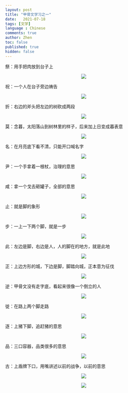 ```yaml
---
layout: post
title: "甲骨文学习之一"
date:   2021-07-18
tags: [文学]
language : Chinese
comments: true
author: Zhen
toc: false
published: true
hidden: false
---
```

祭：用手把肉放到台子上
<p align="center"> <img src="{{ site.imageurl }}/甲骨文学习1.png"> </p> 
祝：一个人在台子旁边祷告
<p align="center"> <img src="{{ site.imageurl }}/甲骨文学习2.png"> </p> 
折：右边的斧头把左边的树砍成两段
<p align="center"> <img src="{{ site.imageurl }}/甲骨文学习3.png"> </p> 
莫：念暮，太阳落山到树林里的样子，后来加上日变成暮表意
<p align="center"> <img src="{{ site.imageurl }}/甲骨文学习4.png"> </p> 
名：在月亮底下看不清，只能开口喊名字
<p align="center"> <img src="{{ site.imageurl }}/甲骨文学习5.png"> </p> 
尹：一个手拿着一根杖，治理的意思
<p align="center"> <img src="{{ site.imageurl }}/甲骨文学习6.png"> </p> 
咸：拿一个戈去砸罐子，全部的意思
<p align="center"> <img src="{{ site.imageurl }}/甲骨文学习7.png"> </p> 
止：就是脚的象形
<p align="center"> <img src="{{ site.imageurl }}/甲骨文学习8.png"> </p> 
步：一上一下两个脚，就是一步
<p align="center"> <img src="{{ site.imageurl }}/甲骨文学习9.png"> </p> 
此：左边是脚，右边是人，人的脚在的地方，就是此地
<p align="center"> <img src="{{ site.imageurl }}/甲骨文学习10.png"> </p> 
正：上边方形的城，下边是脚，脚踏向城，正本意为征伐
<p align="center"> <img src="{{ site.imageurl }}/甲骨文学习11.png"> </p> 
逆：甲骨文没有走字底，看起来很像一个倒立的人
<p align="center"> <img src="{{ site.imageurl }}/甲骨文学习12.png"> </p> 
徙：在路上两个脚走路
<p align="center"> <img src="{{ site.imageurl }}/甲骨文学习13.png"> </p> 
逐：上猪下脚，追赶猪的意思
<p align="center"> <img src="{{ site.imageurl }}/甲骨文学习14.png"> </p> 
品：三口容器，品类很多的意思
<p align="center"> <img src="{{ site.imageurl }}/甲骨文学习15.png"> </p> 
古：上盾牌下口，用嘴讲述以前的战争，以前的意思
<p align="center"> <img src="{{ site.imageurl }}/甲骨文学习16.png"> </p> 
<p align="center"> <img src="{{ site.imageurl }}/甲骨文学习17.png"> </p> 
<!--stackedit_data:
eyJoaXN0b3J5IjpbMTcwMjA4Mzc5NiwtMTY2NDI5OTA2NCwtMj
gwMDM3MzI4LC0zMjkwNDUwNDMsLTgzNjQxNDQ4NiwxNTY2NzU3
ODcxXX0=
-->